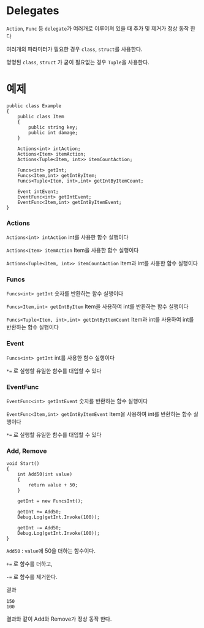 # Delegates

`Action`, `Func` 등 `delegate`가 여러개로 이루어져 있을 때 추가 및 제거가 정상 동작 한다

여러개의 파라미터가 필요한 경우 `class`, `struct`를 사용한다.

명명된 `class`, `struct` 가 굳이 필요없는 경우 `Tuple`을 사용한다.

# 예제

```
public class Example
{
	public class Item
	{
		public string key;
		public int damage;
	}

	Actions<int> intAction;
	Actions<Item> itemAction;
	Actions<Tuple<Item, int>> itemCountAction;

	Funcs<int> getInt;
	Funcs<Item,int> getIntByItem;
	Funcs<Tuple<Item, int>,int> getIntByItemCount;
	
	Event intEvent;
	EventFunc<int> getIntEvent;
	EventFunc<Item,int> getIntByItemEvent;
}
```

### Actions
`Actions<int> intAction` int를 사용한 함수 실행이다

`Actions<Item> itemAction` Item을 사용한 함수 실행이다

`Actions<Tuple<Item, int>> itemCountAction` Item과 int를 사용한 함수 실행이다

### Funcs
`Funcs<int> getInt` 숫자를 반환하는 함수 실행이다

`Funcs<Item,int> getIntByItem` Item을 사용하여 int를 반환하는 함수 실행이다

`Funcs<Tuple<Item, int>,int> getIntByItemCount` Item과 int를 사용하여 int를 반환하는 함수 실행이다

### Event
`Funcs<int> getInt` int를 사용한 함수 실행이다

`*=` 로 실행할 유일한 함수를 대입할 수 있다

### EventFunc
`EventFunc<int> getIntEvent` 숫자를 반환하는 함수 실행이다

`EventFunc<Item,int> getIntByItemEvent` Item을 사용하여 int를 반환하는 함수 실행이다

`*=` 로 실행할 유일한 함수를 대입할 수 있다


### Add, Remove

```
void Start()
{
	int Add50(int value)
	{
		return value + 50;
	}

	getInt = new FuncsInt();

	getInt += Add50;
	Debug.Log(getInt.Invoke(100));

	getInt -= Add50;
	Debug.Log(getInt.Invoke(100));
}
```

`Add50` : `value`에 50을 더하는 함수이다.

`+=` 로 함수를 더하고,

`-=` 로 함수를 제거한다.

결과
```
150
100
```

결과와 같이 Add와 Remove가 정상 동작 한다.
